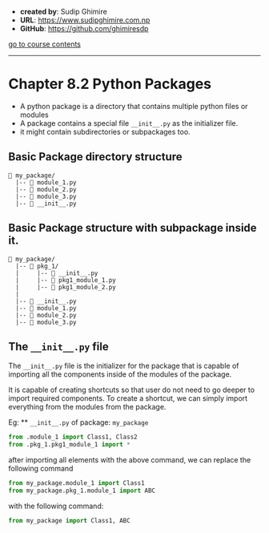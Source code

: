 - **created by**: Sudip Ghimire
- **URL**: https://www.sudipghimire.com.np
- **GitHub**: https://github.com/ghimiresdp

[go to course contents](https://github.com/ghimiresdp/python-notes/)
<hr>

# Chapter 8.2 Python Packages

- A python package is a directory that contains multiple python files or modules
- A package contains a special file `__init__.py` as the initializer file.
- it might contain subdirectories or subpackages too.

## Basic Package directory structure
```
📁 my_package/
  |-- 📄 module_1.py
  |-- 📄 module_2.py
  |-- 📄 module_3.py
  |-- 📄 __init__.py
```

## Basic Package structure with subpackage inside it.
```
📁 my_package/
  |-- 📁 pkg_1/
  |     |-- 📄 __init__.py
  |     |-- 📄 pkg1_module_1.py
  |     |-- 📄 pkg1_module_2.py
  |
  |-- 📄 __init__.py
  |-- 📄 module_1.py
  |-- 📄 module_2.py
  |-- 📄 module_3.py
```

## The `__init__.py` file
The `__init__.py` file is the initializer for the package that is capable of importing all the components inside of the modules of the package.

It is capable of creating shortcuts so that user do not need to go deeper to import required components. To create a shortcut, we can simply import everything from the modules from the package.

Eg: ** `__init__.py`  of package: `my_package`

```python
from .module_1 import Class1, Class2
from .pkg_1.pkg1_module_1 import *
```

after importing all elements with the above command, we can replace the following command

```python
from my_package.module_1 import Class1
from my_package.pkg_1.module_1 import ABC

```
with the following command:
```python
from my_package import Class1, ABC
```
